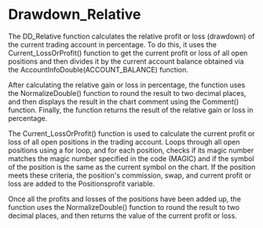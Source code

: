 # Drawdown_Relative

The DD_Relative function calculates the relative profit or loss (drawdown) of the current trading account in percentage. To do this, it uses the Current_LossOrProfit() function to get the current profit or loss of all open positions and then divides it by the current account balance obtained via the AccountInfoDouble(ACCOUNT_BALANCE) function.

After calculating the relative gain or loss in percentage, the function uses the NormalizeDouble() function to round the result to two decimal places, and then displays the result in the chart comment using the Comment() function. Finally, the function returns the result of the relative gain or loss in percentage.

The Current_LossOrProfit() function is used to calculate the current profit or loss of all open positions in the trading account. Loops through all open positions using a for loop, and for each position, checks if its magic number matches the magic number specified in the code (MAGIC) and if the symbol of the position is the same as the current symbol on the chart. If the position meets these criteria, the position's commission, swap, and current profit or loss are added to the Positionsprofit variable.

Once all the profits and losses of the positions have been added up, the function uses the NormalizeDouble() function to round the result to two decimal places, and then returns the value of the current profit or loss.
